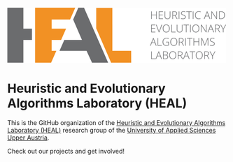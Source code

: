![HEAL logo](https://github.com/heal-research/.github/blob/main/images/heal_logo_transparent.png)

# Heuristic and Evolutionary Algorithms Laboratory (HEAL)

This is the GitHub organization of the [Heuristic and Evolutionary Algorithms Laboratory (HEAL)](https://heal.heuristiclab.com) research group of the [University of Applied Sciences Upper Austria](https://www.fh-ooe.at).

Check out our projects and get involved!
